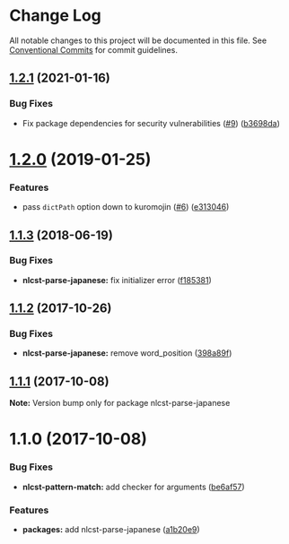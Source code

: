 # Change Log

All notable changes to this project will be documented in this file.
See [Conventional Commits](https://conventionalcommits.org) for commit guidelines.

## [1.2.1](https://github.com/azu/nlp-pattern-match/compare/nlcst-parse-japanese@1.2.0...nlcst-parse-japanese@1.2.1) (2021-01-16)


### Bug Fixes

* Fix package dependencies for security vulnerabilities ([#9](https://github.com/azu/nlp-pattern-match/issues/9)) ([b3698da](https://github.com/azu/nlp-pattern-match/commit/b3698da8b74fdf49fac5a645e209d6a0bfcf54d9))





<a name="1.2.0"></a>
# [1.2.0](https://github.com/azu/nlp-pattern-match/compare/nlcst-parse-japanese@1.1.3...nlcst-parse-japanese@1.2.0) (2019-01-25)


### Features

* pass `dictPath` option down to kuromojin ([#6](https://github.com/azu/nlp-pattern-match/issues/6)) ([e313046](https://github.com/azu/nlp-pattern-match/commit/e313046))




<a name="1.1.3"></a>
## [1.1.3](https://github.com/azu/nlp-pattern-match/compare/nlcst-parse-japanese@1.1.2...nlcst-parse-japanese@1.1.3) (2018-06-19)


### Bug Fixes

* **nlcst-parse-japanese:** fix initializer error ([f185381](https://github.com/azu/nlp-pattern-match/commit/f185381))




<a name="1.1.2"></a>
## [1.1.2](https://github.com/azu/nlp-pattern-match/compare/nlcst-parse-japanese@1.1.1...nlcst-parse-japanese@1.1.2) (2017-10-26)


### Bug Fixes

* **nlcst-parse-japanese:** remove word_position ([398a89f](https://github.com/azu/nlp-pattern-match/commit/398a89f))




<a name="1.1.1"></a>
## [1.1.1](https://github.com/azu/nlp-pattern-match/compare/nlcst-parse-japanese@1.1.0...nlcst-parse-japanese@1.1.1) (2017-10-08)




**Note:** Version bump only for package nlcst-parse-japanese

<a name="1.1.0"></a>
# 1.1.0 (2017-10-08)


### Bug Fixes

* **nlcst-pattern-match:** add checker for arguments ([be6af57](https://github.com/azu/nlp-pattern-match/commit/be6af57))


### Features

* **packages:** add nlcst-parse-japanese ([a1b20e9](https://github.com/azu/nlp-pattern-match/commit/a1b20e9))
